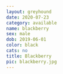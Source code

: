 ```yaml
---
layout: greyhound
date: 2020-07-23
category: available
name: blackberry
sex: male
dob: 2019-06-01
color: black
cats: no
title: Blackberry
pic: blackberry.jpg
---
```



